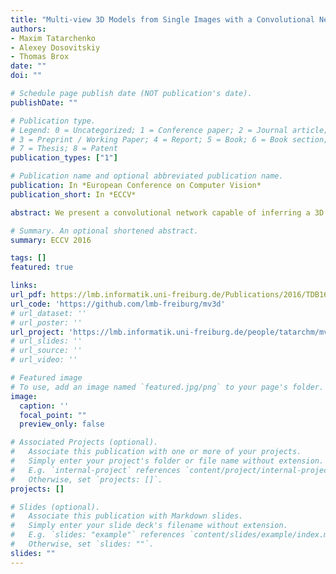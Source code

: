```yaml
---
title: "Multi-view 3D Models from Single Images with a Convolutional Network"
authors:
- Maxim Tatarchenko
- Alexey Dosovitskiy
- Thomas Brox
date: ""
doi: ""

# Schedule page publish date (NOT publication's date).
publishDate: ""

# Publication type.
# Legend: 0 = Uncategorized; 1 = Conference paper; 2 = Journal article;
# 3 = Preprint / Working Paper; 4 = Report; 5 = Book; 6 = Book section;
# 7 = Thesis; 8 = Patent
publication_types: ["1"]

# Publication name and optional abbreviated publication name.
publication: In *European Conference on Computer Vision*
publication_short: In *ECCV*

abstract: We present a convolutional network capable of inferring a 3D representation of a previously unseen object given a single image of this object. Concretely, the network can predict an RGB image and a depth map of the object as seen from an arbitrary view. Several of these depth maps fused together give a full point cloud of the object. The point cloud can in turn be transformed into a surface mesh. The network is trained on renderings of synthetic 3D models of cars and chairs. It successfully deals with objects on cluttered background and generates reasonable predictions for real images of cars.

# Summary. An optional shortened abstract.
summary: ECCV 2016

tags: []
featured: true

links:
url_pdf: https://lmb.informatik.uni-freiburg.de/Publications/2016/TDB16a/paper-mv3d.pdf
url_code: 'https://github.com/lmb-freiburg/mv3d'
# url_dataset: ''
# url_poster: ''
url_project: 'https://lmb.informatik.uni-freiburg.de/people/tatarchm/mv3d/'
# url_slides: ''
# url_source: ''
# url_video: ''

# Featured image
# To use, add an image named `featured.jpg/png` to your page's folder. 
image:
  caption: ''
  focal_point: ""
  preview_only: false

# Associated Projects (optional).
#   Associate this publication with one or more of your projects.
#   Simply enter your project's folder or file name without extension.
#   E.g. `internal-project` references `content/project/internal-project/index.md`.
#   Otherwise, set `projects: []`.
projects: []

# Slides (optional).
#   Associate this publication with Markdown slides.
#   Simply enter your slide deck's filename without extension.
#   E.g. `slides: "example"` references `content/slides/example/index.md`.
#   Otherwise, set `slides: ""`.
slides: ""
---
```

